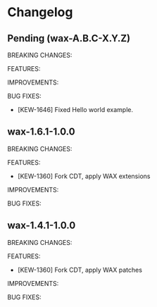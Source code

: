 # Changelog

## Pending (wax-A.B.C-X.Y.Z)

BREAKING CHANGES:

FEATURES:

IMPROVEMENTS:

BUG FIXES:
- [KEW-1646] Fixed Hello world example.

## wax-1.6.1-1.0.0

BREAKING CHANGES:

FEATURES:
- [KEW-1360] Fork CDT, apply WAX extensions

IMPROVEMENTS:

BUG FIXES:

## wax-1.4.1-1.0.0

BREAKING CHANGES:

FEATURES:
- [KEW-1360] Fork CDT, apply WAX patches

IMPROVEMENTS:

BUG FIXES:
